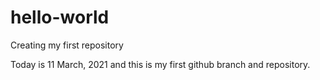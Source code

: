 # hello-world
Creating my first repository

Today is 11 March, 2021 and this is my first github branch and repository.
